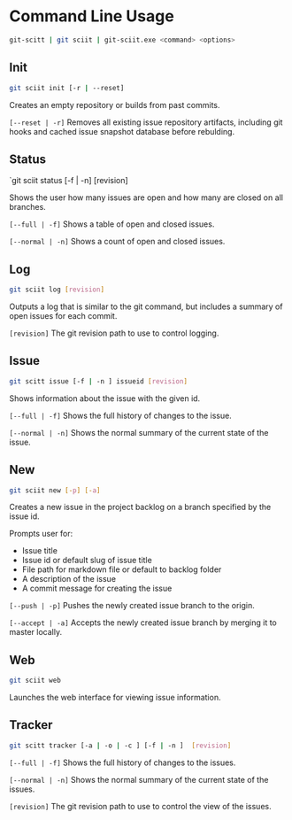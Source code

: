 # Command Line Usage

```bash
git-scitt | git sciit | git-sciit.exe <command> <options>
```

## Init

```bash
git sciit init [-r | --reset]
```

Creates an empty repository or builds from past commits.

`[--reset | -r]` Removes all existing issue repository artifacts, including git hooks and cached issue snapshot database before rebulding.

## Status

`git sciit status [-f | -n] [revision]

Shows the user how many issues are open and how many are closed on all branches.

`[--full | -f]` Shows a table of open and closed issues.

`[--normal | -n]` Shows a count of open and closed issues.

## Log

```bash
git sciit log [revision]
```

Outputs a log that is similar to the git command, but includes a summary of open issues for each commit.

`[revision]` The git revision path to use to control logging.

## Issue

```bash
git scitt issue [-f | -n ] issueid [revision]
```

Shows information about the issue with the given id.

`[--full | -f]` Shows the full history of changes to the issue.

`[--normal | -n]` Shows the normal summary of the current state of the issue.

## New

```bash
git sciit new [-p] [-a]
```

Creates a new issue in the project backlog on a branch specified by the issue id.

Prompts user for:

 * Issue title
 * Issue id or default slug of issue title
 * File path for markdown file or default to backlog folder
 * A description of the issue
 * A commit message for creating the issue
 
`[--push | -p]` Pushes the newly created issue branch to the origin.

`[--accept | -a]` Accepts the newly created issue branch by merging it to master locally.


## Web

```bash
git sciit web
```

Launches the web interface for viewing issue information.

## Tracker

```bash
git scitt tracker [-a | -o | -c ] [-f | -n ]  [revision]
```

`[--full | -f]` Shows the full history of changes to the issues.

`[--normal | -n]` Shows the normal summary of the current state of the issues.

`[revision]` The git revision path to use to control the view of the issues.

